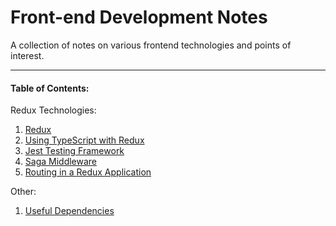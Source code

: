 # Front-end Development Notes

A collection of notes on various frontend technologies and points of interest.

---

#### Table of Contents:

Redux Technologies:
1. [Redux](https://github.com/LiamRoss/front-end-notes/blob/master/Redux.md#redux-notes)
2. [Using TypeScript with Redux](https://github.com/LiamRoss/front-end-notes/blob/master/TypeScript.md#react-and-redux-with-typescript)
3. [Jest Testing Framework](https://github.com/LiamRoss/front-end-notes/blob/master/Jest.md#jest-testing-framework)
4. [Saga Middleware](https://github.com/LiamRoss/front-end-notes/blob/master/Saga.md#saga-middleware)
5. [Routing in a Redux Application](https://github.com/LiamRoss/front-end-notes/blob/master/Routing.md#routing-in-a-redux-application)

Other:
1. [Useful Dependencies](https://github.com/LiamRoss/front-end-notes/blob/master/Dependencies.md#useful-dependencies)
